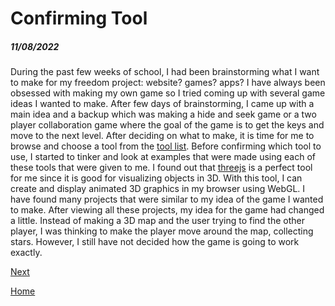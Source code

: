 # Confirming Tool
##### 11/08/2022

During the past few weeks of school, I had been brainstorming what I want to make for my freedom project: website? games? apps? I have always been obsessed with making my own game so I tried coming up with several game ideas I wanted to make. After few days of brainstorming, I came up with a main idea and a backup which was making a hide and seek game or a two player collaboration game where the goal of the game is to get the keys and move to the next level. After deciding on what to make, it is time for me to browse and choose a tool from the [tool list](https://docs.google.com/document/d/1oJFrErlAZvB-0V923QGOm4X3CwiceJsKot2R6Jz8Mdc/preview). Before confirming which tool to use, I started to tinker and look at examples that were made using each of these tools that were given to me. I found out that [threejs](https://threejs.org/) is a perfect tool for me since it is good for visualizing objects in 3D. With this tool, I can create and display animated 3D graphics in my browser using WebGL. I have found many projects that were similar to my idea of the game I wanted to make. After viewing all these projects, my idea for the game had changed a little. Instead of making a 3D map and the user trying to find the other player, I was thinking to make the player move around the map, collecting stars. However, I still have not decided how the game is going to work exactly. 



[Next](entry02.md)

[Home](../README.md)
